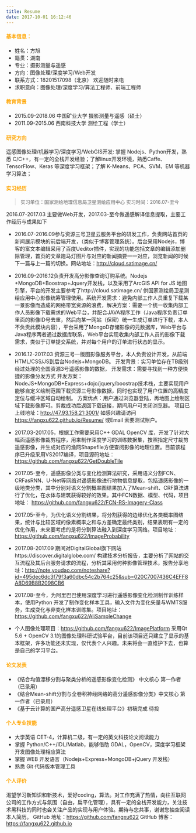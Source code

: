```yaml
---
title: Resume
date: 2017-10-01 16:12:46
---
```

#### <font color=orange >基本信息：</font>
* 姓名：方旭 
* 籍贯：湖南 
* 专业：摄影测量与遥感
* 方向：图像处理/深度学习/Web开发 
* 联系方式：18201517098（北京） 欢迎随时来电
* 求职意向：图像处理/深度学习/算法工程师、前端工程师 

#### <font color=orange >教育背景</font>
* 2015.09-2018.06     中国矿业大学  		摄影测量与遥感（硕士）
* 2011.09-2015.06      西南科技大学 		测绘工程（学士）
	
#### <font color=orange >研究方向</font> 
遥感图像处理/机器学习/深度学习/WebGIS开发: 掌握 Nodejs、Python开发，熟悉 C/C++，有一定的全栈开发经验；了解linux开发环境，熟悉Caffe、TensorFlow、Keras 等深度学习框架；了解 K-Means、PCA、SVM、EM 等机器学习算法；

#### <font color=orange >实习经历</font>
><font size=2>实习单位：国家测绘地理信息局卫星测绘应用中心 
实习时间：2016.07-至今</font>

2016.07-2017.03 主要做Web开发，2017.03-至今做遥感解译信息提取，主要工作经历与成果如下

* 2016.07-2016.09参与资源三号卫星云服务平台的研发工作，负责网站首页的新闻展示模块的前后端开发，（类似于博客管理系统）。后台采用Nodejs，博客的富文本编辑采用了百度Ueditor插件，实现的功能包括文章的编辑添加删除管理，首页的文章跑马灯图片与对应的新闻摘要一一对应，浏览新闻的时候下一篇与上一篇的切换。网站地址：http://cloud.satimage.cn/ 

* 2016.09-2016.12负责开发高分影像查询订购系统。Nodejs +MongoDB+Boostrap+Jquery开发栈，以及采用了ArcGIS API for JS 地图引擎，平台的开发主要参考了http://cloud.satimage.cn/ 供国家测绘局卫星测绘应用中心影像统筹管理使用。系统开发需求：避免内部工作人员重复下载某一景影像而造成的网络带宽资源的浪费，解决方案：需要一个统一收集内部工作人员影像下载需求的Web平台，并配合JAVA程序工作（Java程序负责订单里面的影像ID号去重，然后向某一网站（保密）统一生成订单进行下载，本人不负责此模块内容），平台采用了MongoD存储影像的元数据库，Web平台与Java程序两者通过数据库联系，Web平台实现收集内部工作人员的影像下载需求，类似于订单提交系统，并对每个用户的订单进行状态的显示。

* 2016.12-2017.03 资源三号一版图影像服务平台，本人负责设计开发，从前端HTML/CSS/JS到后台Nodejs+MongoDB。
开发背景：实习单位存在TB级别经过处理的全国资源3号遥感影像的数据，
开发需求：需要寻找到一种方便快捷的影像分发方式
开发方案：NodeJS+MongoDB+Express+dojo/jquery/boostrap技术栈，主要实现用户能够自定义绘制范围下载资源三号影像数据，同时也实现了用户位置的高精度定位与缓冲区域自动绘制。
方案优点：用户通过浏览器登陆，再地图上绘制区域下载影像即可。剪裁成功后返回下载链接，期间用户可关闭浏览器。
项目已上线地址：http://47.93.158.21:3001/ 如感兴趣请访问
https://fangxu622.github.io/Resume/ 或Email 索要测试账户。

* 2017.03-2017.05，根据工作需要采用C++ GDAL OpenCV 库，开发了针对大幅面遥感影像裁剪程序，用来制作深度学习的训练数据集，按照指定尺寸裁剪遥感影像，并生成对应的渔网Shapefile方便查阅影像的地理位置。目前该程序已升级采用VS2017编译，项目源码地址：https://github.com/fangxu622/GetDoubleTile

* 2017.05-至今，遥感影像分类与变化检测算法研究，采用语义分割FCN、CRFasRNN、U-Net等网络对遥感影像进行地物信息提取，包括遥感影像的一级地类分类，其中分别对语义分割概率图结果加入了Mean-shift、CRF算法进行了优化，在水体与建筑获得较好的效果。其中FCN数据、模型、代码，项目地址：
https://github.com/fangxu622/FCN-RS-Imagery-Class

* 2017.05-至今，为优化语义分割结果，将分割获得的边缘优化各类概率图结果，统计与比较区域的像素概率之和与方差确定最终类别，结果表明有一定的优化作用，未来要考虑的是将分割算法融入到深度学习网络。项目地址：
https://github.com/fangxu622/ImageProbability

* 2017.08-2017.09 期间对DigitalGlobal旗下网站https://discover.digitalglobe.com/ 构建技术分析报告，主要分析了网站的交互流程及其后台服务请求的流程，分析其采用何种影像管理技术，报告分享地址：http://note.youdao.com/noteshare?id=495dec6dc3f79f3a60dbc54c2b764c25&sub=020C7007436C4EFF8A8D69B8B2098CB6

* 2017.08-至今，为阿里巴巴使用深度学习进行遥感影像变化检测制作训练样本，使用Python 开发了制作变化样本工具，输入文件为变化矢量与WMTS服务，生成变化与非变化样本训练集。项目地址：
https://github.com/fangxu622/AliSampleChange

* 个人图像处理项目：https://github.com/fangxu622/ImagePlatform 采用Qt 5.6 + OpenCV 3.1的图像处理科研试验平台，目前该项目还只建立了显示的基本框架，许多功能还未实现，仅代表个人兴趣。未来将会一直维护下去，也算是自己的学习平台。

#### <font color=orange >论文发表</font>
* 《结合均值漂移分割与聚类分析的遥感影像变化检测》 中文核心 第一作者（已录用）
* 《结合Mean-shift分割与全卷积神经网络的高分遥感影像分类》中文核心 第一作者（已录用）
* 《基于云计算的国产高分遥感卫星在线处理平台》初稿完成 待投

#### <font color=orange >个人专业技能</font>
* 大学英语 CET-4，计算机二级，有一定的英文科技论文阅读能力
* 掌握 Python/C++/IDL/Matlab，能够借助 GDAL，OpenCV，深度学习框架开发图像处理相应算法
* 掌握 WEB 开发语言（Nodejs+Express+MongoDB+jQuery 开发栈）
* 熟悉 Git 代码版本管理工具

#### <font color=orange >个人评价</font>
渴望学习新知识和新技术，爱好coding，算法。对工作充满了热情，向往互联网公司的工作方式与氛围（自由，扁平化管理），具有一定的全栈开发能力，关注技术黑科技的同时也会关注产品的实现与用户体验。期待与您共事，谢谢您抽空阅读本人简历。
GitHub 地址：https://github.com/fangxu622  GitHub 博客：https://fangxu622.github.io




